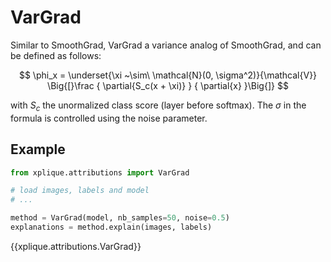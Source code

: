 # VarGrad

Similar to SmoothGrad, VarGrad a variance analog of SmoothGrad, and can be defined as follows:

$$
\phi_x = \underset{\xi ~\sim\ \mathcal{N}(0, \sigma^2)}{\mathcal{V}}
                    \Big{[}\frac { \partial{S_c(x + \xi)} } { \partial{x} }\Big{]}
$$

with $S_c$ the unormalized class score (layer before softmax). The $\sigma$ in the formula is controlled using the noise
parameter.

## Example

```python
from xplique.attributions import VarGrad

# load images, labels and model
# ...

method = VarGrad(model, nb_samples=50, noise=0.5)
explanations = method.explain(images, labels)
```

{{xplique.attributions.VarGrad}}
